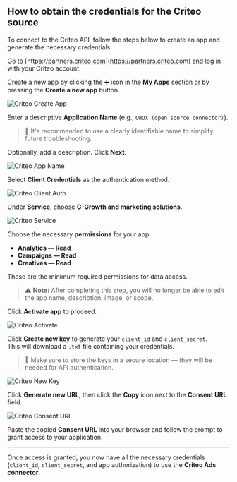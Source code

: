 ## How to obtain the credentials for the Criteo source

To connect to the Criteo API, follow the steps below to create an app and generate the necessary credentials.

Go to [https://partners.criteo.com](https://partners.criteo.com) and log in with your Criteo account.

Create a new app by clicking the ➕ icon in the **My Apps** section or by pressing the **Create a new app** button.  

![Criteo Create App](res/criteo_createapp.png)

Enter a descriptive **Application Name** (e.g., `OWOX (open source connector)`).  
> 📌 It's recommended to use a clearly identifiable name to simplify future troubleshooting.

Optionally, add a description. Click **Next**. 
 
![Criteo App Name](res/criteo_appname.png)

Select **Client Credentials** as the authentication method.  

![Criteo Client Auth](res/criteo_clientauth.png)

Under **Service**, choose **C-Growth and marketing solutions**.  

![Criteo Service](res/criteo_service.png)

Choose the necessary **permissions** for your app:

- **Analytics — Read**
- **Campaigns — Read**
- **Creatives — Read**

These are the minimum required permissions for data access.

> ⚠️ **Note:** After completing this step, you will no longer be able to edit the app name, description, image, or scope.

Click **Activate app** to proceed.  

![Criteo Activate](res/criteo_activate.png)

Click **Create new key** to generate your `client_id` and `client_secret`.  
This will download a `.txt` file containing your credentials.

> 🔐 Make sure to store the keys in a secure location — they will be needed for API authentication.  

![Criteo New Key](res/criteo_newkey.png)

Click **Generate new URL**, then click the **Copy** icon next to the **Consent URL** field.  

![Criteo Consent URL](res/criteo-consenturl.gif)

Paste the copied **Consent URL** into your browser and follow the prompt to grant access to your application.

---

Once access is granted, you now have all the necessary credentials (`client_id`, `client_secret`, and app authorization) to use the **Criteo Ads connector**.